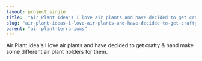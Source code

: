 ```yaml
---
layout: project_single
title:  "Air Plant Idea's I love air plants and have decided to get crafty & hand make some different  air plant holders for them."
slug: "air-plant-ideas-i-love-air-plants-and-have-decided-to-get-crafty-hand-make"
parent: "air-plant-terrariums"
---
```

Air Plant Idea's I love air plants and have decided to get crafty & hand make some different  air plant holders for them.